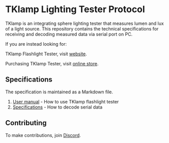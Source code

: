 # TKlamp Lighting Tester Protocol

TKlamp is an integrating sphere lighting tester that measures lumen and lux of a light source. This repository contains the technical specifications for receiving and decoding measured data via serial port on PC. 

If you are instead looking for:

TKlamp Flashlight Tester, visit [website](https://tklamp.co).

Purchasing TKlamp Tester, visit [online store](https://www.tklamp.co/order-online).

## Specifications

The specification is maintained as a Markdown file. 
1. [User manual]() - How to use TKlamp flashlight tester 
2. [Specifications]() - How to decode serial data 

## Contributing 
To make contributions, join [Discord](https://discord.gg/6RaazMqn6W).
